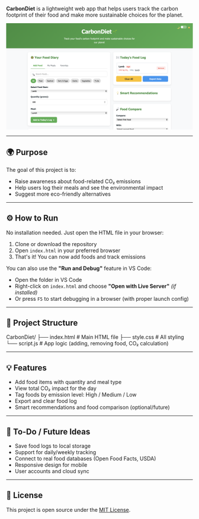 **CarbonDiet** is a lightweight web app that helps users track the carbon footprint of their food and make more sustainable choices for the planet.

![CarbonDiet Screenshot](Skrinshotik.png)

---

## 🌍 Purpose

The goal of this project is to:
- Raise awareness about food-related CO₂ emissions
- Help users log their meals and see the environmental impact
- Suggest more eco-friendly alternatives

---

## ⚙️ How to Run

No installation needed. Just open the HTML file in your browser:

1. Clone or download the repository
2. Open `index.html` in your preferred browser
3. That's it! You can now add foods and track emissions

You can also use the **"Run and Debug"** feature in VS Code:
- Open the folder in VS Code
- Right-click on `index.html` and choose **"Open with Live Server"** *(if installed)*
- Or press `F5` to start debugging in a browser (with proper launch config)

---

## 📁 Project Structure

CarbonDiet/
├── index.html # Main HTML file
├── style.css # All styling
└── script.js # App logic (adding, removing food, CO₂ calculation)


---

## 💡 Features

- Add food items with quantity and meal type
- View total CO₂ impact for the day
- Tag foods by emission level: High / Medium / Low
- Export and clear food log
- Smart recommendations and food comparison (optional/future)

---

## 🚀 To-Do / Future Ideas

- Save food logs to local storage
- Support for daily/weekly tracking
- Connect to real food databases (Open Food Facts, USDA)
- Responsive design for mobile
- User accounts and cloud sync

---

## 📄 License

This project is open source under the [MIT License](LICENSE).